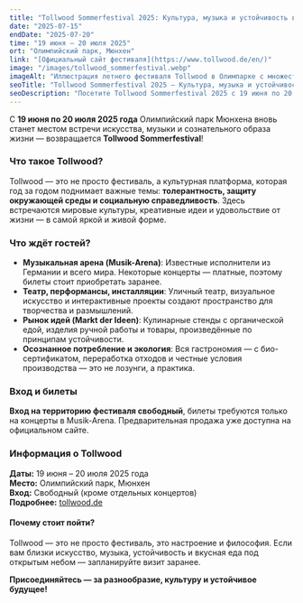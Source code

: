 ```yaml
---
title: "Tollwood Sommerfestival 2025: Культура, музыка и устойчивость в Олимпийском парке"
date: "2025-07-15"
endDate: "2025-07-20"
time: "19 июня – 20 июля 2025"
ort: "Олимпийский парк, Мюнхен"
link: "[Официальный сайт фестиваля](https://www.tollwood.de/en/)"
image: "/images/tollwood_sommerfestival.webp"
imageAlt: "Иллюстрация летнего фестиваля Tollwood в Олимпарке с множеством людей, палатками, музыкальными сценами и колесом обозрения"
seoTitle: "Tollwood Sommerfestival 2025 – Культура, музыка и устойчивость в Мюнхене"
seoDescription: "Посетите Tollwood Sommerfestival 2025 с 19 июня по 20 июля в Олимпийском парке Мюнхена. Наслаждайтесь культурой, музыкой и экологически устойчивыми инициативами на этом уникальном фестивале."
---
```


С **19 июня по 20 июля 2025 года** Олимпийский парк Мюнхена вновь станет местом встречи искусства, музыки и сознательного образа жизни — возвращается **Tollwood Sommerfestival**!

### Что такое Tollwood?
Tollwood — это не просто фестиваль, а культурная платформа, которая год за годом поднимает важные темы: **толерантность, защиту окружающей среды и социальную справедливость**. Здесь встречаются мировые культуры, креативные идеи и удовольствие от жизни — в самой яркой и живой форме.

### Что ждёт гостей?
- **Музыкальная арена (Musik-Arena)**: Известные исполнители из Германии и всего мира. Некоторые концерты — платные, поэтому билеты стоит приобретать заранее.
- **Театр, перформансы, инсталляции**: Уличный театр, визуальное искусство и интерактивные проекты создают пространство для творчества и размышлений.
- **Рынок идей (Markt der Ideen)**: Кулинарные стенды с органической едой, изделия ручной работы и товары, произведённые по принципам устойчивости.
- **Осознанное потребление и экология**: Вся гастрономия — с био-сертификатом, переработка отходов и честные условия производства — это не лозунги, а практика.

### Вход и билеты
**Вход на территорию фестиваля свободный**, билеты требуются только на концерты в Musik-Arena. Предварительная продажа уже доступна на официальном сайте.

### Информация о Tollwood
**Даты:** 19 июня – 20 июля 2025 года  
**Место:** Олимпийский парк, Мюнхен  
**Вход:** Свободный (кроме отдельных концертов)  
**Подробнее:** [tollwood.de](https://www.tollwood.de/en/)

#### Почему стоит пойти?
Tollwood — это не просто фестиваль, это настроение и философия. Если вам близки искусство, музыка, устойчивость и вкусная еда под открытым небом — запланируйте визит заранее.

**Присоединяйтесь — за разнообразие, культуру и устойчивое будущее!**